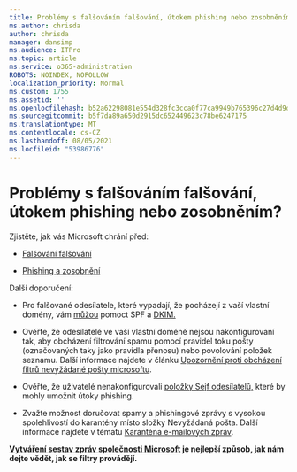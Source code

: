 ```yaml
---
title: Problémy s falšováním falšování, útokem phishing nebo zosobněním?
ms.author: chrisda
author: chrisda
manager: dansimp
ms.audience: ITPro
ms.topic: article
ms.service: o365-administration
ROBOTS: NOINDEX, NOFOLLOW
localization_priority: Normal
ms.custom: 1755
ms.assetid: ''
ms.openlocfilehash: b52a62298081e554d328fc3cca0f77ca9949b765396c27d4d9da247f411d6d2c
ms.sourcegitcommit: b5f7da89a650d2915dc652449623c78be6247175
ms.translationtype: MT
ms.contentlocale: cs-CZ
ms.lasthandoff: 08/05/2021
ms.locfileid: "53986776"
---
```

# <a name="issues-with-spoofing-phishing-or-impersonation"></a>Problémy s falšováním falšování, útokem phishing nebo zosobněním?

Zjistěte, jak vás Microsoft chrání před:

- [Falšování falšování](https://docs.microsoft.com/microsoft-365/security/office-365-security/anti-spoofing-protection)

- [Phishing a zosobnění](https://docs.microsoft.com/microsoft-365/security/office-365-security/atp-anti-phishing)

Další doporučení:

- Pro falšované odesílatele, které vypadají, že pocházejí z vaší vlastní domény, vám [můžou](https://docs.microsoft.com/microsoft-365/security/office-365-security/set-up-spf-in-office-365-to-help-prevent-spoofing) pomoct SPF a [DKIM.](https://docs.microsoft.com/microsoft-365/security/office-365-security/use-dkim-to-validate-outbound-email)

- Ověřte, že odesílatelé ve vaší vlastní doméně nejsou nakonfigurovaní tak, aby obcházení filtrování spamu pomocí pravidel toku pošty (označovaných taky jako pravidla přenosu) nebo povolování položek seznamu. Další informace najdete v článku [Upozornění proti obcházení filtrů nevyžádané pošty microsoftu](https://docs.microsoft.com/exchange/troubleshoot/antispam/cautions-against-bypassing-spam-filters).

- Ověřte, že uživatelé nenakonfigurovali [položky Sejf odesílatelů,](https://support.office.com/article/BE1BAEA0-BEAB-4A30-B968-9004332336CE) které by mohly umožnit útoky phishing.

- Zvažte možnost doručovat spamy a phishingové zprávy s vysokou spolehlivostí do karantény místo složky Nevyžádaná pošta. Další informace najdete v tématu [Karanténa e-mailových zpráv](https://docs.microsoft.com/microsoft-365/security/office-365-security/quarantine-email-messages).

**[Vytváření sestav zpráv společnosti Microsoft](https://support.office.com/article/b5caa9f1-cdf3-4443-af8c-ff724ea719d2) je nejlepší způsob, jak nám dejte vědět, jak se filtry provádějí.**
